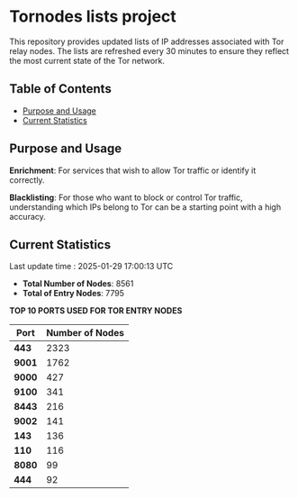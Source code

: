 # Tornodes lists project

This repository provides updated lists of IP addresses associated with Tor relay nodes. The lists are refreshed every 30 minutes to ensure they reflect the most current state of the Tor network.

## Table of Contents

- [Purpose and Usage](#purpose-and-usage)
- [Current Statistics](#current-statistics)


## Purpose and Usage

**Enrichment**: For services that wish to allow Tor traffic or identify it correctly.

**Blacklisting**: For those who want to block or control Tor traffic, understanding which IPs belong to Tor can be a starting point with a high accuracy.

## Current Statistics

Last update time : 2025-01-29 17:00:13 UTC

- **Total Number of Nodes**: 8561
- **Total of Entry Nodes**: 7795

**TOP 10 PORTS USED FOR TOR ENTRY NODES**

| **Port** | **Number of Nodes** |
|------|-----------------|
| **443**   | 2323  |
| **9001**   | 1762  |
| **9000**   | 427  |
| **9100**   | 341  |
| **8443**   | 216  |
| **9002**   | 141  |
| **143**   | 136  |
| **110**   | 116  |
| **8080**   | 99  |
| **444**   | 92  |

